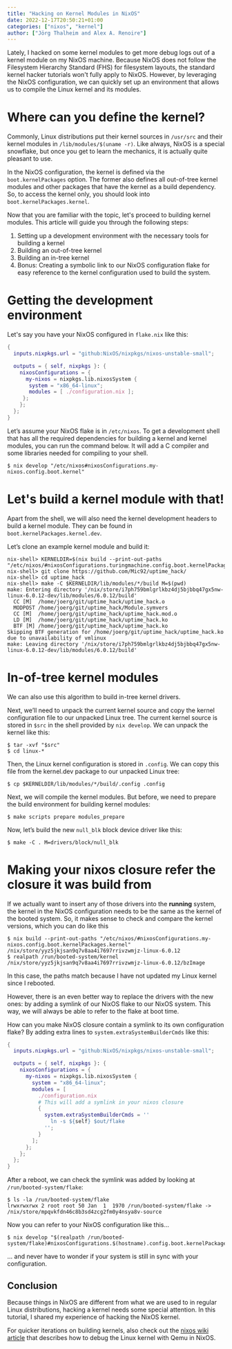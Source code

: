```yaml
---
title: "Hacking on Kernel Modules in NixOS"
date: 2022-12-17T20:50:21+01:00
categories: ["nixos", "kernel"]
author: ["Jörg Thalheim and Alex A. Renoire"]
---
```


Lately, I hacked on some kernel modules to get more debug logs out of a kernel
module on my NixOS machine. Because NixOS does not follow the Filesystem
Hierarchy Standard (FHS) for filesystem layouts, the standard kernel hacker
tutorials won't fully apply to NixOS. However, by leveraging the NixOS
configuration, we can quickly set up an environment that allows us to compile
the Linux kernel and its modules.

# Where can you define the kernel?

Commonly, Linux distributions put their kernel sources in `/usr/src` and their
kernel modules in `/lib/modules/$(uname -r)`. Like always, NixOS is a special
snowflake, but once you get to learn the mechanics, it is actually quite
pleasant to use.

In the NixOS configuration, the kernel is defined via the `boot.kernelPackages`
option. The former also defines all out-of-tree kernel modules and other
packages that have the kernel as a build dependency. So, to access the kernel
only, you should look into `boot.kernelPackages.kernel`.

Now that you are familiar with the topic, let's proceed to building kernel
modules. This article will guide you through the following steps:

1. Setting up a development environment with the necessary tools for building a
   kernel
2. Building an out-of-tree kernel
3. Building an in-tree kernel
4. Bonus: Creating a symbolic link to our NixOS configuration flake for easy
   reference to the kernel configuration used to build the system.

# Getting the development environment

Let's say you have your NixOS configured in `flake.nix` like this:

```nix
{
  inputs.nixpkgs.url = "github:NixOS/nixpkgs/nixos-unstable-small";

  outputs = { self, nixpkgs }: {
    nixosConfigurations = {
      my-nixos = nixpkgs.lib.nixosSystem {
       system = "x86_64-linux";
       modules = [ ./configuration.nix ];
     };
    };
  };
}
```

Let’s assume your NixOS flake is in `/etc/nixos`. To get a development shell
that has all the required dependencies for building a kernel and kernel modules,
you can run the command below. It will add a C compiler and some libraries
needed for compiling to your shell.

```command
$ nix develop "/etc/nixos#nixosConfigurations.my-nixos.config.boot.kernel"
```

# Let's build a kernel module with that!

Apart from the shell, we will also need the kernel development headers to build
a kernel module. They can be found in `boot.kernelPackages.kernel.dev`.

Let’s clone an example kernel module and build it:

```command
nix-shell> KERNELDIR=$(nix build --print-out-paths "/etc/nixos/#nixosConfigurations.turingmachine.config.boot.kernelPackages.kernel.dev")
nix-shell> git clone https://github.com/Mic92/uptime_hack/
nix-shell> cd uptime_hack
nix-shell> make -C $KERNELDIR/lib/modules/*/build M=$(pwd)
make: Entering directory '/nix/store/i7ph759bmlgrlkbz4dj5bjbbq47gx5nw-linux-6.0.12-dev/lib/modules/6.0.12/build'
  CC [M]  /home/joerg/git/uptime_hack/uptime_hack.o
  MODPOST /home/joerg/git/uptime_hack/Module.symvers
  CC [M]  /home/joerg/git/uptime_hack/uptime_hack.mod.o
  LD [M]  /home/joerg/git/uptime_hack/uptime_hack.ko
  BTF [M] /home/joerg/git/uptime_hack/uptime_hack.ko
Skipping BTF generation for /home/joerg/git/uptime_hack/uptime_hack.ko due to unavailability of vmlinux
make: Leaving directory '/nix/store/i7ph759bmlgrlkbz4dj5bjbbq47gx5nw-linux-6.0.12-dev/lib/modules/6.0.12/build'
```

# In-of-tree kernel modules

We can also use this algorithm to build in-tree kernel drivers.

Next, we’ll need to unpack the current kernel source and copy the kernel
configuration file to our unpacked Linux tree. The current kernel source is
stored in `$src` in the shell provided by `nix develop`. We can unpack the
kernel like this:

```command
$ tar -xvf "$src"
$ cd linux-*
```

Then, the Linux kernel configuration is stored in `.config`. We can copy this
file from the kernel.dev package to our unpacked Linux tree:

```command
$ cp $KERNELDIR/lib/modules/*/build/.config .config
```

Next, we will compile the kernel modules. But before, we need to prepare the
build environment for building kernel modules:

```command
$ make scripts prepare modules_prepare
```

Now, let’s build the new `null_blk` block device driver like this:

```command
$ make -C . M=drivers/block/null_blk
```

# Making your nixos closure refer the closure it was build from

If we actually want to insert any of those drivers into the **running** system,
the kernel in the NixOS configuration needs to be the same as the kernel of the
booted system. So, it makes sense to check and compare the kernel versions,
which you can do like this

```command
$ nix build --print-out-paths "/etc/nixos/#nixosConfigurations.my-nixos.config.boot.kernelPackages.kernel"
/nix/store/yyz5jkjsan9q7v8aa4i7697rrivzwmjz-linux-6.0.12
$ realpath /run/booted-system/kernel
/nix/store/yyz5jkjsan9q7v8aa4i7697rrivzwmjz-linux-6.0.12/bzImage
```

In this case, the paths match because I have not updated my Linux kernel since I
rebooted.

However, there is an even better way to replace the drivers with the new ones:
by adding a symlink of our NixOS flake to our NixOS system. This way, we will
always be able to refer to the flake at boot time.

How can you make NixOS closure contain a symlink to its own configuration flake?
By adding extra lines to `system.extraSystemBuilderCmds` like this:

```nix
{
  inputs.nixpkgs.url = "github:NixOS/nixpkgs/nixos-unstable-small";

  outputs = { self, nixpkgs }: {
    nixosConfigurations = {
      my-nixos = nixpkgs.lib.nixosSystem {
        system = "x86_64-linux";
        modules = [
          ./configuration.nix
          # This will add a symlink in your nixos closure
          {
            system.extraSystemBuilderCmds = ''
              ln -s ${self} $out/flake
            '';
          }
        ];
      };
    };
  };
}
```

After a reboot, we can check the symlink was added by looking at
`/run/booted-system/flake`:

```command
$ ls -la /run/booted-system/flake
lrwxrwxrwx 2 root root 50 Jan  1  1970 /run/booted-system/flake -> /nix/store/mpqvkfdn46c8b3sd4zcg2fm0y4nsya8v-source
```

Now you can refer to your NixOS configuration like this…

```command
$ nix develop "$(realpath /run/booted-system/flake)#nixosConfigurations.$(hostname).config.boot.kernelPackages.kernel"
```

… and never have to wonder if your system is still in sync with your
configuration.

## Conclusion

Because things in NixOS are different from what we are used to in regular Linux
distributions, hacking a kernel needs some special attention. In this tutorial,
I shared my experience of hacking the NixOS kernel.

For quicker iterations on building kernels, also check out the
[nixos wiki article](https://nixos.wiki/wiki/Kernel_Debugging_with_QEMU) that
describes how to debug the Linux kernel with Qemu in NixOS.
